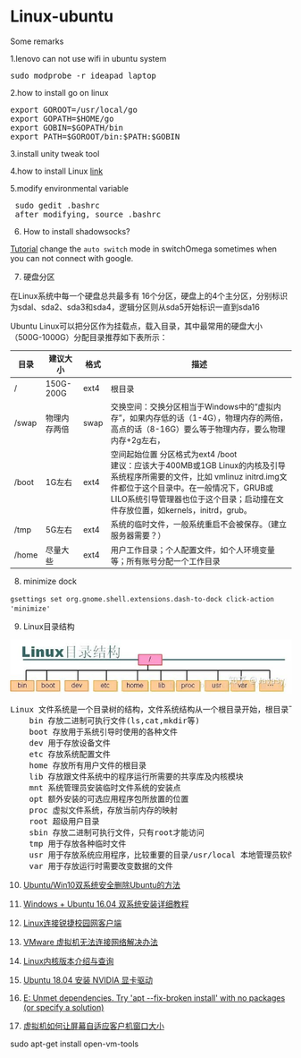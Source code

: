# Linux-ubuntu
Some remarks


1.lenovo can not use wifi in ubuntu system
 <pre>sudo modprobe -r ideapad_laptop</pre>

2.how to install go on linux
<pre>export GOROOT=/usr/local/go
export GOPATH=$HOME/go
export GOBIN=$GOPATH/bin
export PATH=$GOROOT/bin:$PATH:$GOBIN
</pre>

3.install unity tweak tool

4.how to install Linux [link](https://www.jianshu.com/p/123489c8b991)

5.modify environmental variable
<pre> sudo gedit .bashrc 
 after modifying, source .bashrc</pre>
 
6. How to install shadowsocks?

[Tutorial](https://github.com/Billy1900/AWS-Shadowsocks)
change the `auto switch` mode in switchOmega sometimes when you can not connect with google.


7. 硬盘分区

在Linux系统中每一个硬盘总共最多有 16个分区，硬盘上的4个主分区，分别标识为sdal、sda2、sda3和sda4，逻辑分区则从sda5开始标识一直到sda16

Ubuntu Linux可以把分区作为挂载点，载入目录，其中最常用的硬盘大小（500G-1000G）分配目录推荐如下表所示：

|目录|	建议大小|	格式| 描述|
|----|-----|----|-----|
|/	|150G-200G	|ext4	|根目录|
|/swap	|物理内存两倍|	swap|	交换空间：交换分区相当于Windows中的“虚拟内存”，如果内存低的话（1-4G），物理内存的两倍，高点的话（8-16G）要么等于物理内存，要么物理内存+2g左右，|
|/boot	|1G左右	|ext4|	空间起始位置 分区格式为ext4 /boot  </br>建议：应该大于400MB或1GB Linux的内核及引导系统程序所需要的文件，比如 vmlinuz initrd.img文件都位于这个目录中。在一般情况下，GRUB或LILO系统引导管理器也位于这个目录；启动撞在文件存放位置，如kernels，initrd，grub。|
|/tmp	|5G左右	|ext4	|系统的临时文件，一般系统重启不会被保存。（建立服务器需要？）|
|/home	|尽量大些	|ext4|	用户工作目录；个人配置文件，如个人环境变量等；所有账号分配一个工作目录|


8. minimize dock

`gsettings set org.gnome.shell.extensions.dash-to-dock click-action 'minimize'`


9. Linux目录结构

![image](https://github.com/Billy1900/Linux-ubuntu/blob/master/Untitled%20picture.png)
<pre>
Linux 文件系统是一个目录树的结构，文件系统结构从一个根目录开始，根目录下可以有任意多个文件和子目录，子目录中又可以有任意多个文件和子目录
	bin 存放二进制可执行文件(ls,cat,mkdir等)
	boot 存放用于系统引导时使用的各种文件
	dev 用于存放设备文件
	etc 存放系统配置文件
	home 存放所有用户文件的根目录
	lib 存放跟文件系统中的程序运行所需要的共享库及内核模块
	mnt 系统管理员安装临时文件系统的安装点
	opt 额外安装的可选应用程序包所放置的位置
	proc 虚拟文件系统，存放当前内存的映射
	root 超级用户目录
	sbin 存放二进制可执行文件，只有root才能访问
	tmp 用于存放各种临时文件
	usr 用于存放系统应用程序，比较重要的目录/usr/local 本地管理员软件安装目录
	var 用于存放运行时需要改变数据的文件
</pre>

10. [Ubuntu/Win10双系统安全删除Ubuntu的方法](https://blog.csdn.net/Meditator_hkx/article/details/52626077)

11. [Windows + Ubuntu 16.04 双系统安装详细教程](https://blog.csdn.net/flyyufenfei/article/details/79187656)

12. [Linux连接锐捷校园网客户端](https://blog.csdn.net/qq_15015129/article/details/52651303)

13. [VMware 虚拟机无法连接网络解决办法](https://blog.csdn.net/m0_37259197/article/details/78221016)

14. [Linux内核版本介绍与查询](https://jasonhzy.github.io/2019/02/05/linux-kernel-version/)

15. [Ubuntu 18.04 安装 NVIDIA 显卡驱动](https://zhuanlan.zhihu.com/p/59618999)

16. [E: Unmet dependencies. Try 'apt --fix-broken install' with no packages (or specify a solution)](https://unix.stackexchange.com/questions/476059/e-unmet-dependencies-try-apt-fix-broken-install-with-no-packages-or-speci)

17. [虚拟机如何让屏幕自适应客户机窗口大小](https://blog.csdn.net/lipeng19930407/article/details/80955322)

sudo apt-get install open-vm-tools
